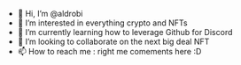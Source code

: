 - 👋 Hi, I’m @aldrobi
- 👀 I’m interested in everything crypto and NFTs
- 🌱 I’m currently learning how to leverage Github for Discord
- 💞️ I’m looking to collaborate on the next big deal NFT
- 📫 How to reach me : right me comements here :D 

<!---
aldrobi/aldrobi is a ✨ special ✨ repository because its `README.md` (this file) appears on your GitHub profile.
You can click the Preview link to take a look at your changes.
--->

